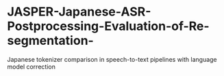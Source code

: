 # JASPER-Japanese-ASR-Postprocessing-Evaluation-of-Re-segmentation-
Japanese tokenizer comparison in speech-to-text pipelines with language model correction
